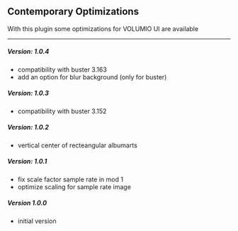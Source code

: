 ## Contemporary Optimizations
With this plugin some optimizations for VOLUMIO UI are available

-----
##### Version: 1.0.4

* compatibility with buster 3.163
* add an option for blur background (only for buster)

##### Version: 1.0.3

* compatibility with buster 3.152

##### Version: 1.0.2

* vertical center of recteangular albumarts

##### Version: 1.0.1

* fix scale factor sample rate in mod 1
* optimize scaling for sample rate image

##### Version 1.0.0

* initial version